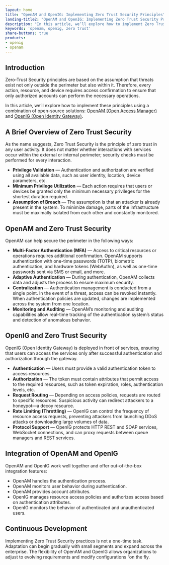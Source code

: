 ```yaml
---
layout: home
title: "OpenAM and OpenIG: Implementing Zero Trust Security Principles"
landing-title2: "OpenAM and OpenIG: Implementing Zero Trust Security Principles"
description: "In this article, we’ll explore how to implement Zero Trust principles using a combination of OpenAM and OpenIG."
keywords: 'openam, openig, zero trust'
share-buttons: true
products: 
- openig
- openam
---
```


## Introduction

Zero-Trust Security principles are based on the assumption that threats exist not only outside the perimeter but also within it. Therefore, every action, resource, and device requires access confirmation to ensure that only authorized accounts can perform the necessary operations.

In this article, we’ll explore how to implement these principles using a combination of open-source solutions: [OpenAM (Open Access Manager)](https://github.com/OpenIdentityPlatform/OpenAM) and [OpenIG (Open Identity Gateway)](https://github.com/OpenIdentityPlatform/OpenIG).

## A Brief Overview of Zero Trust Security

As the name suggests, Zero Trust Security is the principle of zero trust in any user activity. It does not matter whether interactions with services occur within the external or internal perimeter; security checks must be performed for every interaction.

- **Privilege Validation** — Authentication and authorization are verified using all available data, such as user identity, location, device parameters, etc.
- **Minimum Privilege Utilization** — Each action requires that users or devices be granted only the minimum necessary privileges for the shortest duration required.
- **Assumption of Breach** — The assumption is that an attacker is already present in the system. To minimize damage, parts of the infrastructure must be maximally isolated from each other and constantly monitored.

## OpenAM and Zero Trust Security

OpenAM can help secure the perimeter in the following ways:

- **Multi-Factor Authentication (MFA)** — Access to critical resources or operations requires additional confirmation. OpenAM supports authentication with one-time passwords (TOTP), biometric authentication, and hardware tokens (WebAuthn), as well as one-time passwords sent via SMS or email, and more.
- **Adaptive Authentication** — During authentication, OpenAM collects data and adjusts the process to ensure maximum security.
- **Centralization** — Authentication management is conducted from a single point. In the event of a threat, access can be revoked instantly. When authentication policies are updated, changes are implemented across the system from one location.
- **Monitoring and Auditing** — OpenAM’s monitoring and auditing capabilities allow real-time tracking of the authentication system’s status and detection of anomalous behavior.

## OpenIG and Zero Trust Security

OpenIG (Open Identity Gateway) is deployed in front of services, ensuring that users can access the services only after successful authentication and authorization through the gateway.

- **Authentication** — Users must provide a valid authentication token to access resources.
- **Authorization** — The token must contain attributes that permit access to the required resources, such as token expiration, roles, authentication levels, etc.
- **Request Routing** — Depending on access policies, requests are routed to specific resources. Suspicious activity can redirect attackers to a honeypot—a decoy resource.
- **Rate Limiting (Throttling)** — OpenIG can control the frequency of resource access requests, preventing attackers from launching DDoS attacks or downloading large volumes of data.
- **Protocol Support** — OpenIG protects HTTP REST and SOAP services, WebSocket connections, and can proxy requests between queue managers and REST services.

## Integration of OpenAM and OpenIG

OpenAM and OpenIG work well together and offer out-of-the-box integration features:

- OpenAM handles the authentication process.
- OpenAM monitors user behavior during authentication.
- OpenAM provides account attributes.
- OpenIG manages resource access policies and authorizes access based on authentication attributes.
- OpenIG monitors the behavior of authenticated and unauthenticated users.

## Continuous Development

Implementing Zero Trust Security practices is not a one-time task. Adaptation can begin gradually with small segments and expand across the enterprise. The flexibility of OpenAM and OpenIG allows organizations to adjust to evolving requirements and modify configurations “on the fly.